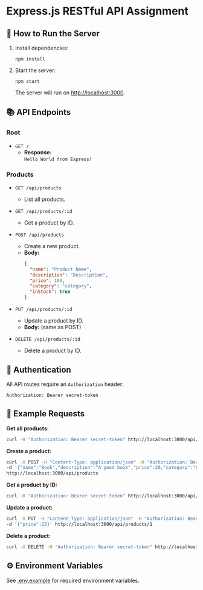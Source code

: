 # Express.js RESTful API Assignment

## 🚀 How to Run the Server

1. Install dependencies:
   ```
   npm install
   ```
2. Start the server:
   ```
   npm start
   ```
   The server will run on [http://localhost:3000](http://localhost:3000).

## 📚 API Endpoints

### Root

- `GET /`
  - **Response:**  
    `Hello World from Express!`

### Products

- `GET /api/products`
  - List all products.

- `GET /api/products/:id`
  - Get a product by ID.

- `POST /api/products`
  - Create a new product.
  - **Body:**  
    ```json
    {
      "name": "Product Name",
      "description": "Description",
      "price": 100,
      "category": "category",
      "inStock": true
    }
    ```

- `PUT /api/products/:id`
  - Update a product by ID.
  - **Body:** (same as POST)

- `DELETE /api/products/:id`
  - Delete a product by ID.

## 🔐 Authentication

All API routes require an `Authorization` header:
```
Authorization: Bearer secret-token
```

## 📝 Example Requests

**Get all products:**
```sh
curl -H "Authorization: Bearer secret-token" http://localhost:3000/api/products
```

**Create a product:**
```sh
curl -X POST -H "Content-Type: application/json" -H "Authorization: Bearer secret-token" \
-d '{"name":"Book","description":"A good book","price":20,"category":"books","inStock":true}' \
http://localhost:3000/api/products
```

**Get a product by ID:**
```sh
curl -H "Authorization: Bearer secret-token" http://localhost:3000/api/products/1
```

**Update a product:**
```sh
curl -X PUT -H "Content-Type: application/json" -H "Authorization: Bearer secret-token" \
-d '{"price":25}' http://localhost:3000/api/products/1
```

**Delete a product:**
```sh
curl -X DELETE -H "Authorization: Bearer secret-token" http://localhost:3000/api/products/1
```

## ⚙️ Environment Variables

See [.env.example](.env.example) for required environment variables.